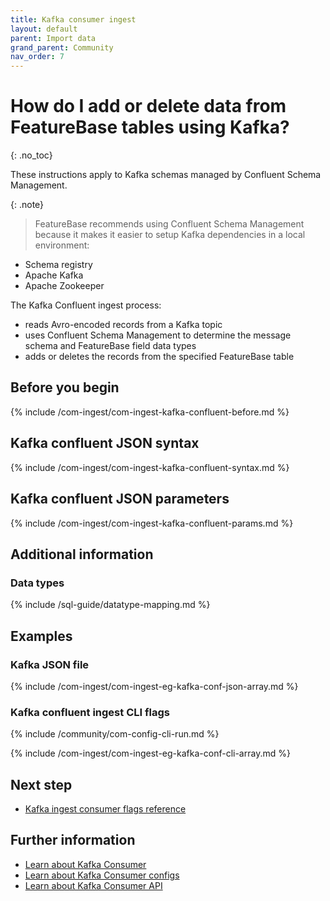 ```yaml
---
title: Kafka consumer ingest
layout: default
parent: Import data
grand_parent: Community
nav_order: 7
---
```


# How do I add or delete data from FeatureBase tables using Kafka?
{: .no_toc}

These instructions apply to Kafka schemas managed by Confluent Schema Management.

{: .note}
>FeatureBase recommends using Confluent Schema Management because it makes it easier to setup Kafka dependencies in a local environment:
* Schema registry
* Apache Kafka
* Apache Zookeeper

The Kafka Confluent ingest process:
* reads Avro-encoded records from a Kafka topic
* uses Confluent Schema Management to determine the message schema and FeatureBase field data types
* adds or deletes the records from the specified FeatureBase table

## Before you begin

{% include /com-ingest/com-ingest-kafka-confluent-before.md %}

## Kafka confluent JSON syntax

{% include /com-ingest/com-ingest-kafka-confluent-syntax.md %}

## Kafka confluent JSON parameters

{% include /com-ingest/com-ingest-kafka-confluent-params.md %}

## Additional information

### Data types

{% include /sql-guide/datatype-mapping.md %}

## Examples

### Kafka JSON file

{% include /com-ingest/com-ingest-eg-kafka-conf-json-array.md %}

### Kafka confluent ingest CLI flags

{% include /community/com-config-cli-run.md %}

{% include /com-ingest/com-ingest-eg-kafka-conf-cli-array.md %}

## Next step

* [Kafka ingest consumer flags reference](/docs/community/com-ingest/com-ingest-flags-kafka)

## Further information

* [Learn about Kafka Consumer](https://kafka.apache.org/22/javadoc/org/apache/kafka/clients/consumer/KafkaConsumer.html)
* [Learn about Kafka Consumer configs](https://kafka.apache.org/documentation/#consumerconfigs)
* [Learn about Kafka Consumer API](https://kafka.apache.org/documentation/#consumerapi)
